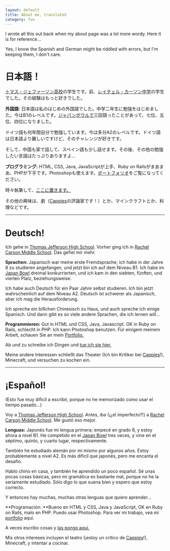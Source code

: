 ```yaml
---
layout: default
title: About me, translated
category: fun
---
```


I wrote all this out back when my about page was a lot more wordy. Here it is for reference...

Yes, I know the Spanish and German might be riddled with errors, but I'm keeping them, I don't care.

# 日本語！

[トマス・ジェファーソン高校](http://www.tjhsst.edu)の学生です。前、[レイチェル・カーソン中学](http://www.fcps.edu/RachelCarsonMS)の学生でした。その経験はもっと好きでした。

**外国語:** 日本語は私のはじめの外国語でした。中学二年生に勉強をはじめました。今はB1のレベルです。[ジャパンボウルで](http://www.jaswdc.org/page-1451994)三回競ったことがあって、七位、五位、四位になりました。

ドイツ語も何年間自分で勉強しています。今は多分A2のレベルです。ドイツ語は日本語より難しいですけど、そのチャレンジが好きです。

そして、中国も家で話して、スペイン語も少し話せます。その後、その他の勉強したい言語はたっぷりありますよ…

**プログラミング:** HTML, CSS, Java, JavaScriptが上手、Ruby on Railsがまあまあ、PHPが下手です。Photoshopも使えます。[ポートフォリオ](portfolio.html)をご覧になってください。

時々執筆して、[ここに置きます。](writing.html)

その他の興味は、劇（[Cappies](http://cappies.com)の評論家です！）とか、マインクラフトとか、料理などです。

* * *

# Deutsch!

Ich gehe in [Thomas Jefferson High School](http://www.tjhsst.edu). Vorher ging ich in [Rachel Carson Middle School](http://www.fcps.edu/RachelCarsonMS). Das gefiel mir mehr.

**Sprachen:** Japanisch war meine erste Fremdsprache; ich habe in der Jahre 8 zu studieren angefangen, und jetzt bin ich auf dem Niveau B1\. Ich habe im [Japan Bowl](http://www.jaswdc.org/page-1451994) dreimal konkurrierten, und ich kam in den siebten, fünften, und vierten Platz, beziehungsweise.

Ich habe auch Deutsch für ein Paar Jahre selbst studieren. Ich bin jetzt wahrscheinlich auf dem Niveau A2\. Deutsch ist schwerer als Japanisch, aber ich mag die Herausforderung.

Ich spreche ein bißchen Chinesisch zu Haus, und auch spreche ich einige Spanisch. Und dann gibt es so viele andere Sprachen, die ich lernen will...

**Programmieren:** Gut in HTML und CSS, Java, Javascript. OK in Ruby on Rails, schlecht in PHP. Ich kann Photoshop benutzen. Für einigem meinem Arbeit, schauen Sie an mein [Portfolio.](portfolio.html)

Ab und zu schreibe ich Dingen und [tue ich sie hier.](writing.html)

Meine andere Interessen schließt das Theater (Ich bin Kritiker bei [Cappies](http://cappies.com)!), Minecraft, und versuchen zu kochen ein.

* * *

# ¡Español!

(Esto fue muy dificil a escribir, porque no he memorizado como usar el tiempo pasado...)

Voy a [Thomas Jefferson High School](http://www.tjhsst.edu). Antes, iba (¡¿el imperfecto?!) a [Rachel Carson Middle School](http://www.fcps.edu/RachelCarsonMS). Me gustó eso mejor.

**Lenguas:** Japonés fue mi lengua primera; empecé en grado 8, y estoy ahora a nivel B1\. He competido en el [Japan Bowl](http://www.jaswdc.org/page-1451994) tres veces, y vine en el séptimo, quinto, y cuarto lugar, respectivamente.

También he estudiado alemán por mi mismo por algunos años. Estoy probablemente a nivel A2\. Es más dificil que japonés, pero me encanta el desafio.

Hablo chino en casa, y también he aprendido un poco español. Sé unas pocas cosas básicas, pero mi gramática es bastante mal, porque no he la seriamente estudiado. Sólo digo lo que suena bien y espero que estoy correcto.

Y entonces hay muchas, muchas otras lenguas que quiero aprender...

**Programación: **Bueno en HTML y CSS, Java y JavaScript, OK en Ruby on Rails, malo en PHP. Puedo usar Photoshop. Para ver mi trabajo, vea mi [portfolio](portfolio.html) aquí.

A veces escribo cosas y [las pongo aquí.](writing.html)

Mis otros intereses incluyen el teatro (¡estoy un crítico de [Cappies](http://cappies.com)!), Minecraft, y intentar a cocinar.